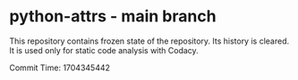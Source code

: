 # python-attrs - main branch

This repository contains frozen state of the repository.
Its history is cleared. It is used only for static code
analysis with Codacy.

Commit Time: 1704345442